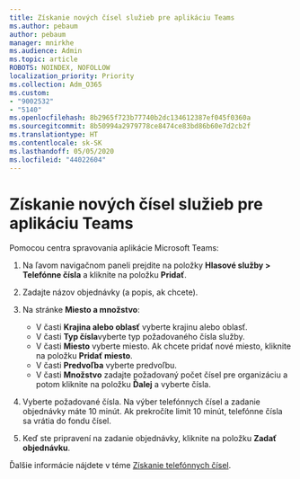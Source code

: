 ```yaml
---
title: Získanie nových čísel služieb pre aplikáciu Teams
ms.author: pebaum
author: pebaum
manager: mnirkhe
ms.audience: Admin
ms.topic: article
ROBOTS: NOINDEX, NOFOLLOW
localization_priority: Priority
ms.collection: Adm_O365
ms.custom:
- "9002532"
- "5140"
ms.openlocfilehash: 8b2965f723b77740b2dc134612387ef045f0360a
ms.sourcegitcommit: 8b50994a2979778ce8474ce83bd86b60e7d2cb2f
ms.translationtype: HT
ms.contentlocale: sk-SK
ms.lasthandoff: 05/05/2020
ms.locfileid: "44022604"
---
```

# <a name="get-new-service-numbers-for-teams"></a>Získanie nových čísel služieb pre aplikáciu Teams

Pomocou centra spravovania aplikácie Microsoft Teams:

1. Na ľavom navigačnom paneli prejdite na položky **Hlasové služby > Telefónne čísla** a kliknite na položku **Pridať**.
2. Zadajte názov objednávky (a popis, ak chcete).
3. Na stránke **Miesto a množstvo**:

    - V časti **Krajina alebo oblasť** vyberte krajinu alebo oblasť.
    - V časti **Typ čísla**vyberte typ požadovaného čísla služby.
    - V časti **Miesto** vyberte miesto. Ak chcete pridať nové miesto, kliknite na položku **Pridať miesto**.
    - V časti **Predvoľba** vyberte predvoľbu.
    - V časti **Množstvo** zadajte požadovaný počet čísel pre organizáciu a potom kliknite na položku **Ďalej** a vyberte čísla.
    
4. Vyberte požadované čísla. Na výber telefónnych čísel a zadanie objednávky máte 10 minút. Ak prekročíte limit 10 minút, telefónne čísla sa vrátia do fondu čísel.
5. Keď ste pripravení na zadanie objednávky, kliknite na položku **Zadať objednávku**.

Ďalšie informácie nájdete v téme [Získanie telefónnych čísel](https://docs.microsoft.com/microsoftteams/getting-service-phone-numbers).
